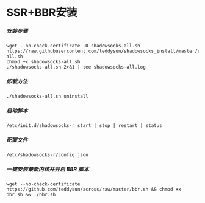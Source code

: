 #	SSR+BBR安装
	
#####	安装步骤

	wget --no-check-certificate -O shadowsocks-all.sh https://raw.githubusercontent.com/teddysun/shadowsocks_install/master/shadowsocks-all.sh
	chmod +x shadowsocks-all.sh
	./shadowsocks-all.sh 2>&1 | tee shadowsocks-all.log
		

#####	卸载方法

	./shadowsocks-all.sh uninstall
	
#####	启动脚本	

	/etc/init.d/shadowsocks-r start | stop | restart | status
	
#####	配置文件	
	/etc/shadowsocks-r/config.json
	
#####	一键安装最新内核并开启 BBR 脚本
	
	wget --no-check-certificate https://github.com/teddysun/across/raw/master/bbr.sh && chmod +x bbr.sh && ./bbr.sh
